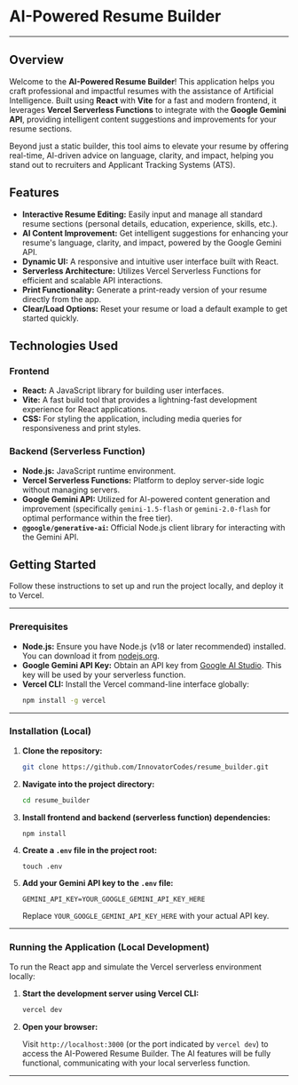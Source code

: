 # AI-Powered Resume Builder

---

## Overview

Welcome to the **AI-Powered Resume Builder**! This application helps you craft professional and impactful resumes with the assistance of Artificial Intelligence. Built using **React** with **Vite** for a fast and modern frontend, it leverages **Vercel Serverless Functions** to integrate with the **Google Gemini API**, providing intelligent content suggestions and improvements for your resume sections.

Beyond just a static builder, this tool aims to elevate your resume by offering real-time, AI-driven advice on language, clarity, and impact, helping you stand out to recruiters and Applicant Tracking Systems (ATS).

## Features

* **Interactive Resume Editing:** Easily input and manage all standard resume sections (personal details, education, experience, skills, etc.).
* **AI Content Improvement:** Get intelligent suggestions for enhancing your resume's language, clarity, and impact, powered by the Google Gemini API.
* **Dynamic UI:** A responsive and intuitive user interface built with React.
* **Serverless Architecture:** Utilizes Vercel Serverless Functions for efficient and scalable API interactions.
* **Print Functionality:** Generate a print-ready version of your resume directly from the app.
* **Clear/Load Options:** Reset your resume or load a default example to get started quickly.

## Technologies Used

### Frontend

* **React:** A JavaScript library for building user interfaces.
* **Vite:** A fast build tool that provides a lightning-fast development experience for React applications.
* **CSS:** For styling the application, including media queries for responsiveness and print styles.

### Backend (Serverless Function)

* **Node.js:** JavaScript runtime environment.
* **Vercel Serverless Functions:** Platform to deploy server-side logic without managing servers.
* **Google Gemini API:** Utilized for AI-powered content generation and improvement (specifically `gemini-1.5-flash` or `gemini-2.0-flash` for optimal performance within the free tier).
* **`@google/generative-ai`:** Official Node.js client library for interacting with the Gemini API.

## Getting Started

Follow these instructions to set up and run the project locally, and deploy it to Vercel.

---

### Prerequisites

* **Node.js:** Ensure you have Node.js (v18 or later recommended) installed. You can download it from [nodejs.org](https://nodejs.org/).
* **Google Gemini API Key:** Obtain an API key from [Google AI Studio](https://aistudio.google.com/). This key will be used by your serverless function.
* **Vercel CLI:** Install the Vercel command-line interface globally:
    ```bash
    npm install -g vercel
    ```

---

### Installation (Local)

1.  **Clone the repository:**

    ```bash
    git clone https://github.com/InnovatorCodes/resume_builder.git
    ```

2.  **Navigate into the project directory:**

    ```bash
    cd resume_builder
    ```

3.  **Install frontend and backend (serverless function) dependencies:**

    ```bash
    npm install
    ```

4.  **Create a `.env` file in the project root:**

    ```
    touch .env
    ```

5.  **Add your Gemini API key to the `.env` file:**

    ```
    GEMINI_API_KEY=YOUR_GOOGLE_GEMINI_API_KEY_HERE
    ```
    Replace `YOUR_GOOGLE_GEMINI_API_KEY_HERE` with your actual API key.

---

### Running the Application (Local Development)

To run the React app and simulate the Vercel serverless environment locally:

1.  **Start the development server using Vercel CLI:**

    ```bash
    vercel dev
    ```

2.  **Open your browser:**

    Visit `http://localhost:3000` (or the port indicated by `vercel dev`) to access the AI-Powered Resume Builder. The AI features will be fully functional, communicating with your local serverless function.

---